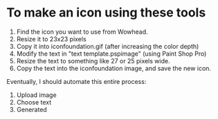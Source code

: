 # To make an icon using these tools

1. Find the icon you want to use from Wowhead.
2. Resize it to 23x23 pixels
3. Copy it into iconfoundation.gif (after increasing the color depth)
4. Modify the text in "text template.pspimage" (using Paint Shop Pro)
5. Resize the text to something like 27 or 25 pixels wide.
6. Copy the text into the iconfoundation image, and save the new icon.

Eventually, I should automate this entire process:

1) Upload image
2) Choose text
3) Generated
